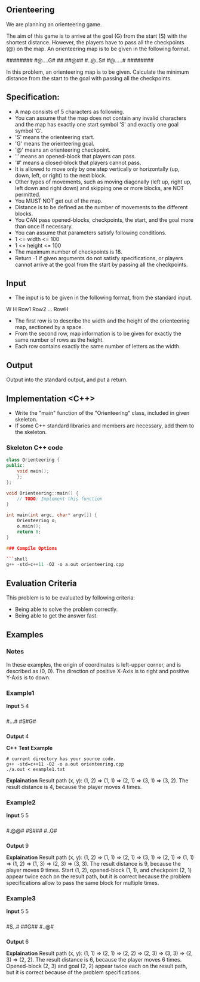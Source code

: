 Orienteering
------------

We are planning an orienteering game.

The aim of this game is to arrive at the goal (G) from the start (S) with the shortest distance.
However, the players have to pass all the checkpoints (@) on the map.
An orienteering map is to be given in the following format.

 ########
 #@....G#
 ##.##@##
 #..@..S#
 #@.....#
 ########

In this problem, an orienteering map is to be given.
Calculate the minimum distance from the start to the goal with passing all the checkpoints.

Specification:
--------------

- A map consists of 5 characters as following.
- You can assume that the map does not contain any invalid characters and the map has exactly one start symbol 'S' and exactly one goal symbol 'G'.
- 'S' means the orienteering start.
- 'G' means the orienteering goal.
- '@' means an orienteering checkpoint.
- '.' means an opened-block that players can pass.
- '#' means a closed-block that players cannot pass.
- It is allowed to move only by one step vertically or horizontally (up, down, left, or right) to the
  next block.
- Other types of movements, such as moving diagonally (left up, right up, left down and right down)
  and skipping one or more blocks, are NOT permitted.
- You MUST NOT get out of the map.
- Distance is to be defined as the number of movements to the different blocks.
- You CAN pass opened-blocks, checkpoints, the start, and the goal more than once if necessary.
- You can assume that parameters satisfy following conditions.
- 1 <= width <= 100
- 1 <= height <= 100
- The maximum number of checkpoints is 18.
- Return -1 if given arguments do not satisfy specifications, or players cannot arrive at the goal
from the start by passing all the checkpoints.

Input
-----

- The input is to be given in the following format, from the standard input.

W H
Row1
Row2
...
RowH

- The first row is to describe the width and the height of the orienteering map, sectioned by a space.
- From the second row, map information is to be given for exactly the same number of rows as the
  height.
- Each row contains exactly the same number of letters as the width.

Output
------
Output into the standard output, and put a return.

Implementation <C++>
--------------------
- Write the "main" function of the "Orienteering" class, included in given skeleton.
- If some C++ standard libraries and members are necessary, add them to the skeleton.

### Skeleton C++ code

```c++
class Orienteering {
public:
    void main();
    };
};

void Orienteering::main() {
    // TODO: Implement this function
}

int main(int argc, char* argv[]) {
    Orienteering o;
    o.main();
    return 0;
}

### Compile Options

```shell
g++ -std=c++11 -O2 -o a.out orienteering.cpp
```

Evaluation Criteria
-------------------
This problem is to be evaluated by following criteria:

- Being able to solve the problem correctly.
- Being able to get the answer fast.

Examples
--------

### Notes
In these examples, the origin of coordinates is left-upper corner, and is described as (0, 0).
The direction of positive X-Axis is to right and positive Y-Axis is to down.

### Example1

**Input**
5 4
#####
#...#
#S#G#
#####

**Output**
4

**C++ Test Example**

```shell
# current directory has your source code.
g++ -std=c++11 -O2 -o a.out orienteering.cpp
./a.out < example1.txt
```

**Explaination**
Result path (x, y): (1, 2) => (1, 1) => (2, 1) => (3, 1) => (3, 2).
The result distance is 4, because the player moves 4 times.

### Example2

**Input**
5 5
#####
#.@@#
#S###
#..G#
#####

**Output**
9

**Explaination**
Result path (x, y): (1, 2) => (1, 1) => (2, 1) => (3, 1) => (2, 1) => (1, 1) => (1, 2) => (1, 3) => (2, 3) => (3, 3).
The result distance is 9, because the player moves 9 times.
Start (1, 2), opened-block (1, 1), and checkpoint (2, 1) appear twice each on the result path, but it is
correct because the problem specifications allow to pass the same block for multiple times.

### Example3

**Input**
5 5
#####
#S..#
##G##
#..@#
#####

**Output**
6

**Explaination**
Result path (x, y): (1, 1) => (2, 1) => (2, 2) => (2, 3) => (3, 3) => (2, 3) => (2, 2).
The result distance is 6, because the player moves 6 times.
Opened-block (2, 3) and goal (2, 2) appear twice each on the result path, but it is correct because of
the problem specifications.

